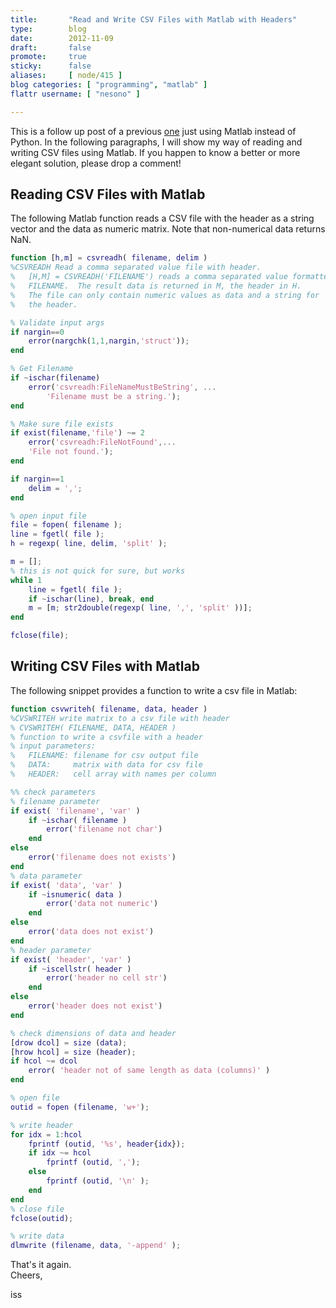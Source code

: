 ```yaml
---
title:       "Read and Write CSV Files with Matlab with Headers"
type:        blog
date:        2012-11-09
draft:       false
promote:     true
sticky:      false
aliases:     [ node/415 ]
blog categories: [ "programming", "matlab" ]
flattr username: [ "nesono" ]

---
```


This is a follow up post of a previous [one][1] just using Matlab instead of Python.
In the following paragraphs, I will show my way of reading and writing CSV files using Matlab.
If you happen to know a better or more elegant solution, please drop a comment!

## Reading CSV Files with Matlab

The following Matlab function reads a CSV file with the header as a string vector and the data as numeric matrix. Note that non-numerical data returns NaN.

```matlab
function [h,m] = csvreadh( filename, delim )
%CSVREADH Read a comma separated value file with header.
%   [H,M] = CSVREADH('FILENAME') reads a comma separated value formatted file
%   FILENAME.  The result data is returned in M, the header in H. 
%   The file can only contain numeric values as data and a string for 
%   the header.

% Validate input args
if nargin==0
    error(nargchk(1,1,nargin,'struct')); 
end

% Get Filename
if ~ischar(filename)
    error('csvreadh:FileNameMustBeString', ...
        'Filename must be a string.'); 
end

% Make sure file exists
if exist(filename,'file') ~= 2 
    error('csvreadh:FileNotFound',...
    'File not found.');
end

if nargin==1
    delim = ',';
end

% open input file
file = fopen( filename );
line = fgetl( file );
h = regexp( line, delim, 'split' );

m = [];
% this is not quick for sure, but works
while 1
    line = fgetl( file );
    if ~ischar(line), break, end
    m = [m; str2double(regexp( line, ',', 'split' ))];
end

fclose(file);
```

## Writing CSV Files with Matlab

The following snippet provides a function to write a csv file in Matlab:

```matlab
function csvwriteh( filename, data, header )
%CVSWRITEH write matrix to a csv file with header
% CVSWRITEH( FILENAME, DATA, HEADER )
% function to write a csvfile with a header
% input parameters:
%   FILENAME: filename for csv output file
%   DATA:     matrix with data for csv file
%   HEADER:   cell array with names per column

%% check parameters
% filename parameter
if exist( 'filename', 'var' )
    if ~ischar( filename )
        error('filename not char')
    end
else
    error('filename does not exists')
end
% data parameter
if exist( 'data', 'var' )
    if ~isnumeric( data )
        error('data not numeric')
    end
else
    error('data does not exist')
end
% header parameter
if exist( 'header', 'var' )
    if ~iscellstr( header )
        error('header no cell str')
    end
else
    error('header does not exist')
end

% check dimensions of data and header
[drow dcol] = size (data);
[hrow hcol] = size (header);
if hcol ~= dcol
    error( 'header not of same length as data (columns)' )
end

% open file
outid = fopen (filename, 'w+');

% write header
for idx = 1:hcol
    fprintf (outid, '%s', header{idx});
    if idx ~= hcol
        fprintf (outid, ',');
    else
        fprintf (outid, '\n' );
    end
end
% close file
fclose(outid);

% write data
dlmwrite (filename, data, '-append' );
```


That's it again.  
Cheers,

iss

[1]: https://www.nesono.com/node/414 "Read and Write CSV files with Python"
